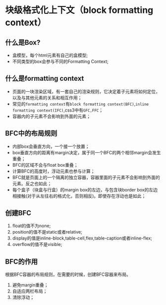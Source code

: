 # 块级格式化上下文（block formatting context）

## 什么是Box?

* 盒模型，每个html元素有自己的盒模型;
* 不同类型的box会参与不同的Formatting Context;

## 什么是formatting context

* 页面的一块渲染区域，有一套自己的渲染规则，它决定着子元素将如何定位，以及与其他元素的关系和相互作用；
* 常见的`formatting context`有`block formatting context(BFC)`,`inline formatting context(IFC)`,css3中有`GFC,FFC`；
* 容器内的子元素不会影响到外面的元素；

## BFC中的布局规则

* 内部box会垂直方向，一个接一个放置；
* box垂直方向的距离有margin决定，属于同一个BFC的两个相邻margin会发生重叠；
* BFC的区域不会与float box重叠；
* 计算BFC的高度时，浮动元素也参与计算；
* BFC就是页面上的一个隔离的独立容器，容器里面的子元素不会影响到外面的元素。反之也如此；
* 每个盒子（块盒与行盒）的margin box的左边，与包含块border box的左边相接触(对于从左往右的格式化，否则相反)。即使存在浮动也是如此；

## 创建BFC

1. float的值不为none;
2. position的值不是static或者relative;
3. display的值是inline-block,table-cell,flex,table-caption或者inline-flex;
4. overflow的值不是visible;

## BFC的作用

根据BFC容器的布局规则，在需要的时候，创建BFC容器来布局。

1. 避免margin重叠；
2. 自适应两栏布局；
3. 清除浮动；
